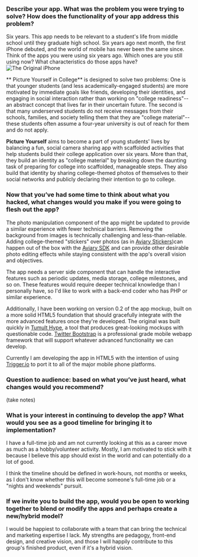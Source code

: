 ### Describe your app.  What was the problem you were trying to solve?  How does the functionality of your app address this problem?
 Six years. This app needs to be relevant to a student's life from middle school until they graduate high school. Six years ago next month, the first iPhone debuted, and the world of mobile has never been the same since. Think of the apps you were using six years ago. Which ones are you still using now?  	What characteristics do those apps have?
 ![The Original iPhone][1]
 
** Picture Yourself in College** is designed to solve two problems: One is that younger students (and less academically-engaged students) are more motivated by immediate goals like friends, developing their identities, and engaging in social interaction rather than working on "college readiness"-- an abstract concept that lives far in their uncertain future. The second is that many underserved students do not receive messages from their schools, families, and society telling them that they are "college material"-- these students often assume a four-year university is out of reach for them and do not apply. 

**Picture Yourself** aims to become a part of young students' lives by balancing a fun, social camera sharing app with scaffolded activities that help students build their college application over six years. More than that, they build an identity as "college material" by breaking down the daunting task of preparing for college into scaffolded, manageable steps. They also build that identity by sharing college-themed photos of themselves to their social networks and publicly declaring their intention to go to college. 
 
### Now that you’ve had some time to think about what you hacked, what changes would you make if you were going to flesh out the app?

The photo manipulation component of the app might be updated to provide a similar experience with fewer technical barriers. Removing the background from images is technically challenging and less-than-reliable. Adding college-themed "stickers" over photos (as in [Aviary Stickers][2])can happen out of the box with the [Aviary SDK][3] and can provide other desirable photo editing effects while staying consistent with the app's overall vision and objectives.  

The app needs a server side component that can handle the interactive features such as periodic updates, media storage, college milestones, and so on. These features would require deeper technical knowledge than I personally have, so I'd like to work with a back-end coder who has PHP or similar experience. 

Additionally, I have been working on version 0.2 of the app mockup, built on a more solid HTML5 foundation that should gracefully integrate with the more advanced features once they're developed. The original was built quickly in [Tumult Hype][4], a tool that produces great-looking mockups with questionable code. [Twitter Bootstrap][5] is a professional grade mobile webapp framework that will support whatever advanced functionality we can develop.

Currently I am developing the app in HTML5 with the intention of using [Trigger.io][6] to port it to all of the major mobile phone platforms. 
 
### Question to audience:  based on what you’ve just heard, what changes would you recommend?
 
 (take notes)
 
### What is your interest in continuing to develop the app?  What would you see as a good timeline for bringing it to implementation?
 
I have a full-time job and am not currently looking at this as a career move as much as a hobby/volunteer activity. Mostly, I am motivated to stick with it because I believe this app should exist in the world and can potentially do a lot of good. 

I think the timeline should be defined in work-hours, not months or weeks, as I don't know whether this will become someone's full-time job or a "nights and weekends" pursuit. 
 
### If we invite you to build the app, would you be open to working together to blend or modify the apps and perhaps create a new/hybrid model?

I would be happiest to collaborate with a team that can bring the technical and marketing expertise I lack. My strengths are pedagogy, front-end design, and creative vision, and those I will happily contribute to this group's finished product, even if it's a hybrid vision.


[1]: http://web.archive.org/web/20070607062543im_/http://images.apple.com/iphone/images/indexhero20070109.jpg
[2]: https://play.google.com/store/apps/details?id=com.aviary.android.feather.plugins.stickers.free_stickers&feature=more_from_developer#?t=W251bGwsMSwxLDEwMiwiY29tLmF2aWFyeS5hbmRyb2lkLmZlYXRoZXIucGx1Z2lucy5zdGlja2Vycy5mcmVlX3N0aWNrZXJzIl0.
[3]: http://www.aviary.com/
[4]: http://tumult.com/hype/
[5]: http://twitter.github.io/bootstrap/
[6]: https://trigger.io/